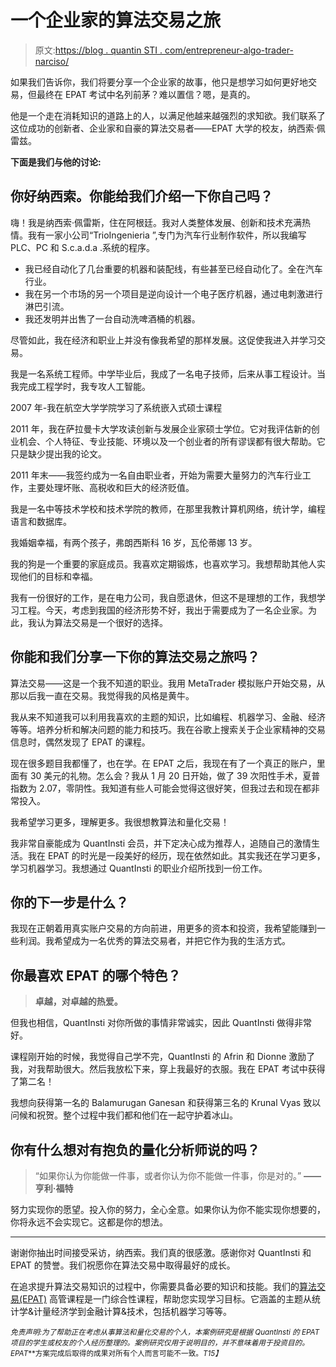 # 一个企业家的算法交易之旅

> 原文:[https://blog . quantin STI . com/entrepreneur-algo-trader-narciso/](https://blog.quantinsti.com/entrepreneur-algo-trader-narciso/)

如果我们告诉你，我们将要分享一个企业家的故事，他只是想学习如何更好地交易，但最终在 EPAT 考试中名列前茅？难以置信？嗯，是真的。

他是一个走在消耗知识的道路上的人，以满足他越来越强烈的求知欲。我们联系了这位成功的创新者、企业家和自豪的算法交易者——EPAT 大学的校友，纳西索·佩雷兹。

**下面是我们与他的讨论:**

## 你好纳西索。你能给我们介绍一下你自己吗？

嗨！我是纳西索·佩雷斯，住在阿根廷。我对人类整体发展、创新和技术充满热情。我有一家小公司“TrioIngenieria ”,专门为汽车行业制作软件，所以我编写 PLC、PC 和 S.c.a.d.a .系统的程序。

*   我已经自动化了几台重要的机器和装配线，有些甚至已经自动化了。全在汽车行业。
*   我在另一个市场的另一个项目是逆向设计一个电子医疗机器，通过电刺激进行淋巴引流。
*   我还发明并出售了一台自动洗啤酒桶的机器。

尽管如此，我在经济和职业上并没有像我希望的那样发展。这促使我进入并学习交易。

我是一名系统工程师。中学毕业后，我成了一名电子技师，后来从事工程设计。当我完成工程学时，我专攻人工智能。

2007 年-我在航空大学学院学习了系统嵌入式硕士课程

2011 年，我在萨拉曼卡大学攻读创新与发展企业家硕士学位。它对我评估新的创业机会、个人特征、专业技能、环境以及一个创业者的所有谬误都有很大帮助。它只是缺少提出我的论文。

2011 年末——我签约成为一名自由职业者，开始为需要大量努力的汽车行业工作，主要处理坏账、高税收和巨大的经济贬值。

我是一名中等技术学校和技术学院的教师，在那里我教计算机网络，统计学，编程语言和数据库。

我婚姻幸福，有两个孩子，弗朗西斯科 16 岁，瓦伦蒂娜 13 岁。

我的狗是一个重要的家庭成员。我喜欢定期锻炼，也喜欢学习。我想帮助其他人实现他们的目标和幸福。

我有一份很好的工作，是在电力公司，我自愿退休，但这不是理想的工作，我想学习工程。今天，考虑到我国的经济形势不好，我出于需要成为了一名企业家。为此，我认为算法交易是一个很好的选择。

## 你能和我们分享一下你的算法交易之旅吗？

算法交易——这是一个我不知道的职业。我用 MetaTrader 模拟账户开始交易，从那以后我一直在交易。我觉得我的风格是黄牛。

我从来不知道我可以利用我喜欢的主题的知识，比如编程、机器学习、金融、经济等等。培养分析和解决问题的能力和技巧。我在谷歌上搜索关于企业家精神的交易信息时，偶然发现了 EPAT 的课程。

现在很多题目我都懂了，也在学。在 EPAT 之后，我现在有了一个真正的账户，里面有 30 美元的礼物。怎么会？我从 1 月 20 日开始，做了 39 次阳性手术，夏普指数为 2.07，零阴性。我知道有些人可能会觉得这很好笑，但我过去和现在都非常投入。

我希望学习更多，理解更多。我很想教算法和量化交易！

我非常自豪能成为 QuantInsti 会员，并下定决心成为推荐人，追随自己的激情生活。我在 EPAT 的时光是一段美好的经历，现在依然如此。其实我还在学习更多，学习机器学习。我想通过 QuantInsti 的职业介绍所找到一份工作。

## 你的下一步是什么？

我现在正朝着用真实账户交易的方向前进，用更多的资本和投资，我希望能赚到一些利润。我希望成为一名优秀的算法交易者，并把它作为我的生活方式。

## 你最喜欢 EPAT 的哪个特色？

> **卓越，对卓越的热爱。**

但我也相信，QuantInsti 对你所做的事情非常诚实，因此 QuantInsti 做得非常好。

课程刚开始的时候，我觉得自己学不完，QuantInsti 的 Afrin 和 Dionne 激励了我，对我帮助很大。然后我放松下来，穿上我最好的衣服。我在 EPAT 考试中获得了第二名！

我想向获得第一名的 Balamurugan Ganesan 和获得第三名的 Krunal Vyas 致以问候和祝贺。整个过程中我们都和他们在一起守护着冰山。

## 你有什么想对有抱负的量化分析师说的吗？

> “如果你认为你能做一件事，或者你认为你不能做一件事，你是对的。”
> **——亨利·福特**

努力实现你的愿望。投入你的努力，全心全意。如果你认为你不能实现你想要的，你将永远不会实现它。这都是你的想法。

* * *

谢谢你抽出时间接受采访，纳西索。我们真的很感激。感谢你对 QuantInsti 和 EPAT 的赞誉。我们祝愿你在算法交易中取得最好的成长。

在追求提升算法交易知识的过程中，你需要具备必要的知识和技能。我们的[算法交易(EPAT)](https://www.quantinsti.com/) 高管课程是一门综合性课程，帮助您实现学习目标。它涵盖的主题从统计学&计量经济学到金融计算&技术，包括机器学习等等。

<small>*免责声明:为了帮助正在考虑从事算法和量化交易的个人，本案例研究是根据 QuantInsti 的 EPAT* *项目的学生或校友的个人经历整理的。案例研究仅用于说明目的，并不意味着用于投资目的。EPAT***方案完成后取得的成果对所有个人而言可能不一致。*T15】*</small>